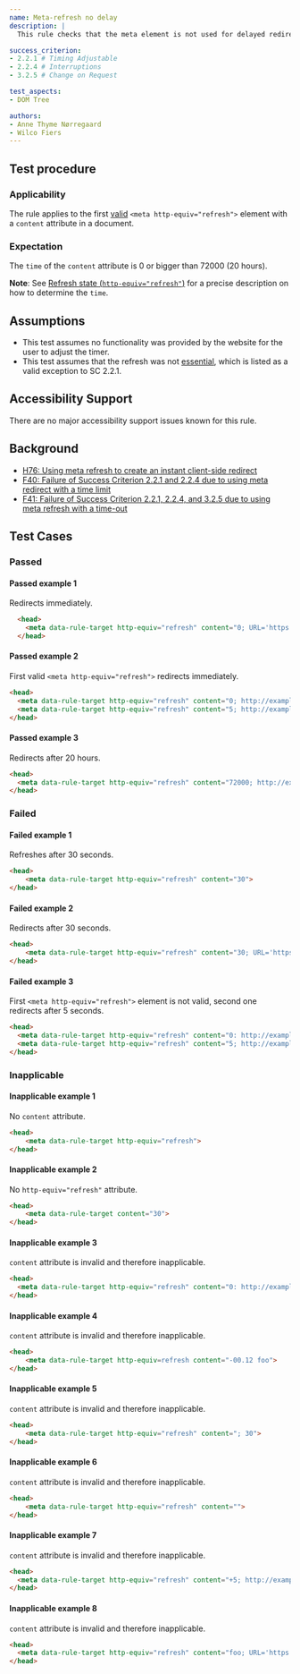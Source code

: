 ```yaml
---
name: Meta-refresh no delay
description: |
  This rule checks that the meta element is not used for delayed redirecting or refreshing.

success_criterion:
- 2.2.1 # Timing Adjustable
- 2.2.4 # Interruptions
- 3.2.5 # Change on Request

test_aspects:
- DOM Tree

authors:
- Anne Thyme Nørregaard
- Wilco Fiers
---
```


## Test procedure

### Applicability

The rule applies to the first [valid](https://www.w3.org/TR/html/document-metadata.html#statedef-http-equiv-refresh) `<meta http-equiv="refresh">` element with a `content` attribute in a document.

### Expectation

The `time` of the `content` attribute is 0 or bigger than 72000 (20 hours).

**Note**: See [Refresh state (`http-equiv="refresh"`)](https://www.w3.org/TR/html/document-metadata.html#statedef-http-equiv-refresh) for a precise description on how to determine the `time`.

## Assumptions  

* This test assumes no functionality was provided by the website for the user to adjust the timer. 
* This test assumes that the refresh was not [essential](https://www.w3.org/TR/UNDERSTANDING-WCAG20/time-limits-required-behaviors.html#essentialdef), which is listed as a valid exception to SC 2.2.1.

## Accessibility Support 

There are no major accessibility support issues known for this rule.

## Background  

- [H76: Using meta refresh to create an instant client-side redirect](https://www.w3.org/TR/WCAG-TECHS/H76.html)
- [F40: Failure of Success Criterion 2.2.1 and 2.2.4 due to using meta redirect with a time limit](https://www.w3.org/TR/WCAG-TECHS/F40.html)
- [F41: Failure of Success Criterion 2.2.1, 2.2.4, and 3.2.5 due to using meta refresh with a time-out](https://www.w3.org/TR/WCAG-TECHS/F41.html)

## Test Cases

### Passed

#### Passed example 1

Redirects immediately.

```html
  <head>           
    <meta data-rule-target http-equiv="refresh" content="0; URL='https://auto-wcag.github.io/auto-wcag/'" />    
  </head>  
```

#### Passed example 2

First valid `<meta http-equiv="refresh">` redirects immediately.

```html
<head>
  <meta data-rule-target http-equiv="refresh" content="0; http://example.com" />
  <meta data-rule-target http-equiv="refresh" content="5; http://example.com" />
</head>
```

#### Passed example 3

Redirects after 20 hours.

```html
<head>
  <meta data-rule-target http-equiv="refresh" content="72000; http://example.com" />
</head>
```

### Failed

#### Failed example 1

Refreshes after 30 seconds.

```html
<head>
	<meta data-rule-target http-equiv="refresh" content="30">
</head>
```

#### Failed example 2

Redirects after 30 seconds.

```html
<head>
	<meta data-rule-target http-equiv="refresh" content="30; URL='https://auto-wcag.github.io/auto-wcag/'">
</head>
```

#### Failed example 3

First `<meta http-equiv="refresh">` element is not valid, second one redirects after 5 seconds.

```html
<head>
  <meta data-rule-target http-equiv="refresh" content="0: http://example.com" />
  <meta data-rule-target http-equiv="refresh" content="5; http://example.com" />
</head>
```

### Inapplicable

#### Inapplicable example 1

No `content` attribute.

```html
<head>
	<meta data-rule-target http-equiv="refresh">
</head>
```

#### Inapplicable example 2

No `http-equiv="refresh"` attribute.

```html
<head>
	<meta data-rule-target content="30">
</head>
```

#### Inapplicable example 3

`content` attribute is invalid and therefore inapplicable.

```html
<head>
  <meta data-rule-target http-equiv="refresh" content="0: http://example.com" />
</head>
```

#### Inapplicable example 4

`content` attribute is invalid and therefore inapplicable.

```html
<head>
	<meta data-rule-target http-equiv=refresh content="-00.12 foo">
</head>
```

#### Inapplicable example 5

`content` attribute is invalid and therefore inapplicable.

```html
<head>
	<meta data-rule-target http-equiv="refresh" content="; 30">
</head>
```

#### Inapplicable example 6

`content` attribute is invalid and therefore inapplicable.
```html
<head>
	<meta data-rule-target http-equiv="refresh" content="">
</head>
```

#### Inapplicable example 7

`content` attribute is invalid and therefore inapplicable.

```html
<head>
  <meta data-rule-target http-equiv="refresh" content="+5; http://example.com">
</head>
```

#### Inapplicable example 8

`content` attribute is invalid and therefore inapplicable.

```html
<head>           
  <meta data-rule-target http-equiv="refresh" content="foo; URL='https://auto-wcag.github.io/auto-wcag/'" />    
</head>
```

